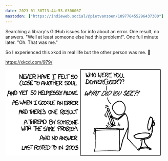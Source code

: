 ```yaml
---
date: 2023-01-30T13:44:53.030606Z
mastodon: ["https://indieweb.social/@pietvanzoen/109778455296437300"]
---
```

Searching a library's GitHub issues for info about an error. One result, no answers. "Well at least someone else had this problem!". One full minute later. "Oh. That was me."

So I experienced this xkcd in real life but the other person was me. 🎉

https://xkcd.com/979/

![xkcd comic 979](/media/wisdom_of_the_ancients.png)
